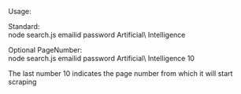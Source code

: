 Usage: 

Standard:  
node search.js emailid password Artificial\ Intelligence

Optional PageNumber:  
node search.js emailid password Artificial\ Intelligence 10  

The last number 10 indicates the page number from which it will start scraping
